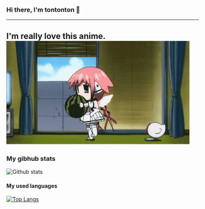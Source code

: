 ### Hi there, I'm tontonton 👋
------------------------------

I'm really love this anime.
![image](https://github.com/ton-tonton/ton-tonton/blob/master/ikaros-with-watermelon.gif)
------------------------------

### My gibhub stats
![Github stats](https://github-readme-stats.vercel.app/api?username=ton-tonton&show_icons=true)


#### My used languages
[![Top Langs](https://github-readme-stats.vercel.app/api/top-langs/?username=ton-tonton&layout=compact)](https://github.com/anuraghazra/github-readme-stats)
